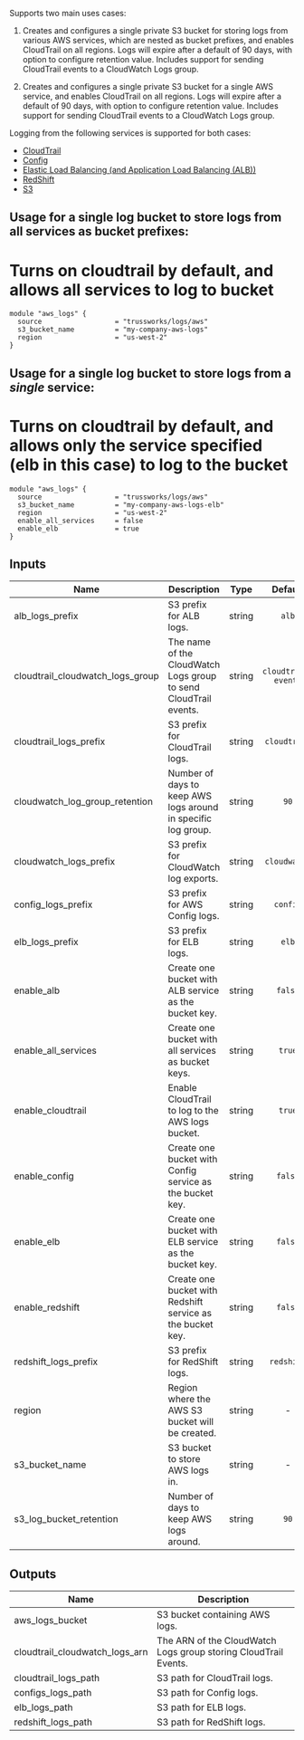 Supports two main uses cases:

1. Creates and configures a single private S3 bucket for storing logs from various AWS
services, which are nested as bucket prefixes, and enables CloudTrail on all regions. Logs will expire after a
default of 90 days, with option to configure retention value. Includes support for sending CloudTrail events to a CloudWatch Logs group.

2. Creates and configures a single private S3 bucket for a single AWS service, and enables CloudTrail
on all regions. Logs will expire after a default of 90 days, with option to configure retention value. Includes support for sending CloudTrail events to a CloudWatch Logs group.

Logging from the following services is supported for both cases:

* [CloudTrail](https://aws.amazon.com/cloudtrail/)
* [Config](https://aws.amazon.com/config/)
* [Elastic Load Balancing (and Application Load Balancing (ALB))](https://aws.amazon.com/elasticloadbalancing/)
* [RedShift](https://aws.amazon.com/redshift/)
* [S3](https://aws.amazon.com/s3/)

## Usage for a single log bucket to store logs from all services as bucket prefixes:

   # Turns on cloudtrail by default, and allows all services to log to bucket
    module "aws_logs" {
      source                  = "trussworks/logs/aws"
      s3_bucket_name          = "my-company-aws-logs"
      region                  = "us-west-2"
    }

## Usage for a single log bucket to store logs from a *single* service:

   # Turns on cloudtrail by default, and allows only the service specified (elb in this case) to log to the bucket
    module "aws_logs" {
      source                  = "trussworks/logs/aws"
      s3_bucket_name          = "my-company-aws-logs-elb"
      region                  = "us-west-2"
      enable_all_services     = false
      enable_elb              = true
    }

## Inputs

| Name | Description | Type | Default | Required |
|------|-------------|:----:|:-----:|:-----:|
| alb\_logs\_prefix | S3 prefix for ALB logs. | string | `alb` | no |
| cloudtrail\_cloudwatch\_logs\_group | The name of the CloudWatch Logs group to send CloudTrail events. | string | `cloudtrail-events` | no |
| cloudtrail\_logs\_prefix | S3 prefix for CloudTrail logs. | string | `cloudtrail` | no |
| cloudwatch\_log\_group\_retention | Number of days to keep AWS logs around in specific log group. | string | `90` | no |
| cloudwatch\_logs\_prefix | S3 prefix for CloudWatch log exports. | string | `cloudwatch` | no |
| config\_logs\_prefix | S3 prefix for AWS Config logs. | string | `config` | no |
| elb\_logs\_prefix | S3 prefix for ELB logs. | string | `elb` | no |
| enable\_alb | Create one bucket with ALB service as the bucket key. | string | `false` | no |
| enable\_all\_services | Create one bucket with all services as bucket keys. | string | `true` | no |
| enable\_cloudtrail | Enable CloudTrail to log to the AWS logs bucket. | string | `true` | no |
| enable\_config | Create one bucket with Config service as the bucket key. | string | `false` | no |
| enable\_elb | Create one bucket with ELB service as the bucket key. | string | `false` | no |
| enable\_redshift | Create one bucket with Redshift service as the bucket key. | string | `false` | no |
| redshift\_logs\_prefix | S3 prefix for RedShift logs. | string | `redshift` | no |
| region | Region where the AWS S3 bucket will be created. | string | - | yes |
| s3\_bucket\_name | S3 bucket to store AWS logs in. | string | - | yes |
| s3\_log\_bucket\_retention | Number of days to keep AWS logs around. | string | `90` | no |

## Outputs

| Name | Description |
|------|-------------|
| aws\_logs\_bucket | S3 bucket containing AWS logs. |
| cloudtrail\_cloudwatch\_logs\_arn | The ARN of the CloudWatch Logs group storing CloudTrail Events. |
| cloudtrail\_logs\_path | S3 path for CloudTrail logs. |
| configs\_logs\_path | S3 path for Config logs. |
| elb\_logs\_path | S3 path for ELB logs. |
| redshift\_logs\_path | S3 path for RedShift logs. |

